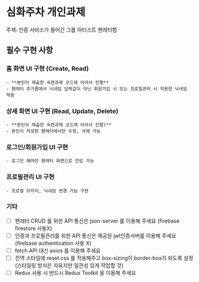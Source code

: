 # 심화주차 개인과제

주제: 인증 서비스가 들어간 그룹 아티스트 팬레터함

## 필수 구현 사항

### 홈 화면 UI 구현 (Create, Read)
    - **본인이 제출한 숙련과제 코드에 이어서 진행**
    - 팬레터 추가폼에서 닉네임 입력값이 아닌 회원가입 시 또는 프로필관리 시 적용한 닉네임 적용
### 상세 화면 UI 구현 (Read, Update, Delete)
    - **본인이 제출한 숙련과제 코드에 이어서 진행)**
    - 본인이 작성한 팬레터에서만 수정, 삭제 가능
### 로그인/회원가입 UI 구현
    - 로그인 해야만 팬레터 화면으로 진입 가능
### 프로필관리 UI 구현
    - 프로필 이미지, 닉네임 변경 기능 구현
### 기타
- [ ]  팬레터 CRUD 를 위한 API 통신은 json-server 를 이용해 주세요 (firebase firestore 사용X)
- [ ]  인증과 프로필관리를 위한 API 통신은 제공된 jwt인증서버를 이용해 주세요 (firebase authentication 사용 X)
- [ ]  fetch API 대신 axios 를 이용해 주세요
- [ ]  전역 스타일에 reset.css 를 적용해주고 box-sizing이 border-box가 되도록 설정 (스타일링 방식은 자유지만 일관성 있게 작업할 것)
- [ ]  Redux 사용 시 반드시 Redux Toolkit 을 이용해 주세요
